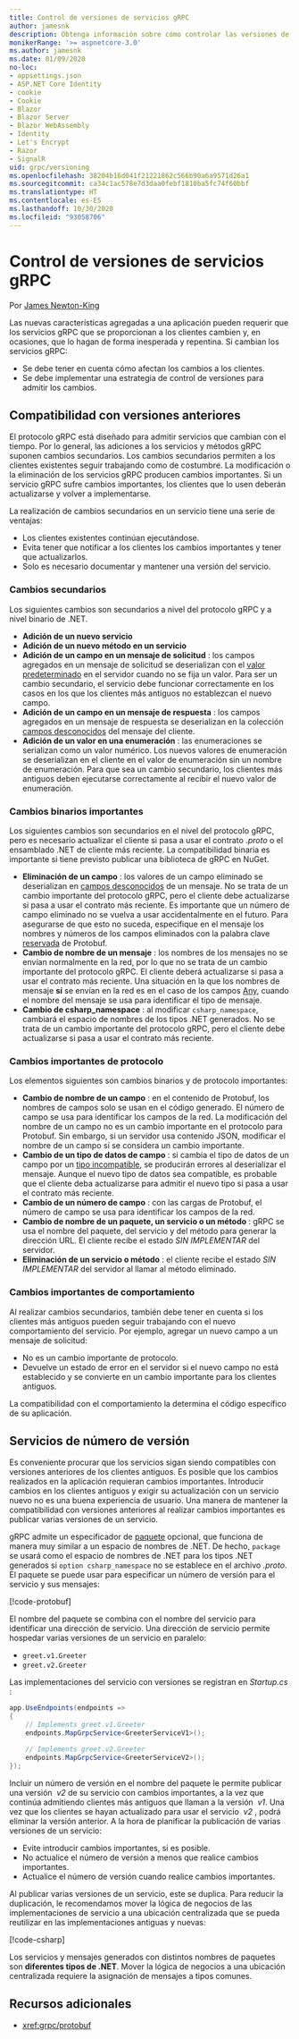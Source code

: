 ```yaml
---
title: Control de versiones de servicios gRPC
author: jamesnk
description: Obtenga información sobre cómo controlar las versiones de servicios gRPC.
monikerRange: '>= aspnetcore-3.0'
ms.author: jamesnk
ms.date: 01/09/2020
no-loc:
- appsettings.json
- ASP.NET Core Identity
- cookie
- Cookie
- Blazor
- Blazor Server
- Blazor WebAssembly
- Identity
- Let's Encrypt
- Razor
- SignalR
uid: grpc/versioning
ms.openlocfilehash: 38204b16d041f21221862c566b90a6a9571d26a1
ms.sourcegitcommit: ca34c1ac578e7d3daa0febf1810ba5fc74f60bbf
ms.translationtype: HT
ms.contentlocale: es-ES
ms.lasthandoff: 10/30/2020
ms.locfileid: "93058706"
---
```

# <a name="versioning-grpc-services"></a>Control de versiones de servicios gRPC

Por [James Newton-King](https://twitter.com/jamesnk)

Las nuevas características agregadas a una aplicación pueden requerir que los servicios gRPC que se proporcionan a los clientes cambien y, en ocasiones, que lo hagan de forma inesperada y repentina. Si cambian los servicios gRPC:

* Se debe tener en cuenta cómo afectan los cambios a los clientes.
* Se debe implementar una estrategia de control de versiones para admitir los cambios.

## <a name="backwards-compatibility"></a>Compatibilidad con versiones anteriores

El protocolo gRPC está diseñado para admitir servicios que cambian con el tiempo. Por lo general, las adiciones a los servicios y métodos gRPC suponen cambios secundarios. Los cambios secundarios permiten a los clientes existentes seguir trabajando como de costumbre. La modificación o la eliminación de los servicios gRPC producen cambios importantes. Si un servicio gRPC sufre cambios importantes, los clientes que lo usen deberán actualizarse y volver a implementarse.

La realización de cambios secundarios en un servicio tiene una serie de ventajas:

* Los clientes existentes continúan ejecutándose.
* Evita tener que notificar a los clientes los cambios importantes y tener que actualizarlos.
* Solo es necesario documentar y mantener una versión del servicio.

### <a name="non-breaking-changes"></a>Cambios secundarios

Los siguientes cambios son secundarios a nivel del protocolo gRPC y a nivel binario de .NET.

* **Adición de un nuevo servicio**
* **Adición de un nuevo método en un servicio**
* **Adición de un campo en un mensaje de solicitud** : los campos agregados en un mensaje de solicitud se deserializan con el [valor predeterminado](https://developers.google.com/protocol-buffers/docs/proto3#default) en el servidor cuando no se fija un valor. Para ser un cambio secundario, el servicio debe funcionar correctamente en los casos en los que los clientes más antiguos no establezcan el nuevo campo.
* **Adición de un campo en un mensaje de respuesta** : los campos agregados en un mensaje de respuesta se deserializan en la colección [campos desconocidos](https://developers.google.com/protocol-buffers/docs/proto3#unknowns) del mensaje del cliente.
* **Adición de un valor en una enumeración** : las enumeraciones se serializan como un valor numérico. Los nuevos valores de enumeración se deserializan en el cliente en el valor de enumeración sin un nombre de enumeración. Para que sea un cambio secundario, los clientes más antiguos deben ejecutarse correctamente al recibir el nuevo valor de enumeración.

### <a name="binary-breaking-changes"></a>Cambios binarios importantes

Los siguientes cambios son secundarios en el nivel del protocolo gRPC, pero es necesario actualizar el cliente si pasa a usar el contrato *.proto* o el ensamblado .NET de cliente más reciente. La compatibilidad binaria es importante si tiene previsto publicar una biblioteca de gRPC en NuGet.

* **Eliminación de un campo** : los valores de un campo eliminado se deserializan en [campos desconocidos](https://developers.google.com/protocol-buffers/docs/proto3#unknowns) de un mensaje. No se trata de un cambio importante del protocolo gRPC, pero el cliente debe actualizarse si pasa a usar el contrato más reciente. Es importante que un número de campo eliminado no se vuelva a usar accidentalmente en el futuro. Para asegurarse de que esto no suceda, especifique en el mensaje los nombres y números de los campos eliminados con la palabra clave [reservada](https://developers.google.com/protocol-buffers/docs/proto3#reserved) de Protobuf.
* **Cambio de nombre de un mensaje** : los nombres de los mensajes no se envían normalmente en la red, por lo que no se trata de un cambio importante del protocolo gRPC. El cliente deberá actualizarse si pasa a usar el contrato más reciente. Una situación en la que los nombres de mensaje **sí** se envían en la red es en el caso de los campos [Any](https://developers.google.com/protocol-buffers/docs/proto3#any), cuando el nombre del mensaje se usa para identificar el tipo de mensaje.
* **Cambio de csharp_namespace** : al modificar `csharp_namespace`, cambiará el espacio de nombres de los tipos .NET generados. No se trata de un cambio importante del protocolo gRPC, pero el cliente debe actualizarse si pasa a usar el contrato más reciente.

### <a name="protocol-breaking-changes"></a>Cambios importantes de protocolo

Los elementos siguientes son cambios binarios y de protocolo importantes:

* **Cambio de nombre de un campo** : en el contenido de Protobuf, los nombres de campos solo se usan en el código generado. El número de campo se usa para identificar los campos de la red. La modificación del nombre de un campo no es un cambio importante en el protocolo para Protobuf. Sin embargo, si un servidor usa contenido JSON, modificar el nombre de un campo sí se considera un cambio importante.
* **Cambio de un tipo de datos de campo** : si cambia el tipo de datos de un campo por un [tipo incompatible](https://developers.google.com/protocol-buffers/docs/proto3#updating), se producirán errores al deserializar el mensaje. Aunque el nuevo tipo de datos sea compatible, es probable que el cliente deba actualizarse para admitir el nuevo tipo si pasa a usar el contrato más reciente.
* **Cambio de un número de campo** : con las cargas de Protobuf, el número de campo se usa para identificar los campos de la red.
* **Cambio de nombre de un paquete, un servicio o un método** : gRPC se usa el nombre del paquete, del servicio y del método para generar la dirección URL. El cliente recibe el estado *SIN IMPLEMENTAR* del servidor.
* **Eliminación de un servicio o método** : el cliente recibe el estado *SIN IMPLEMENTAR* del servidor al llamar al método eliminado.

### <a name="behavior-breaking-changes"></a>Cambios importantes de comportamiento

Al realizar cambios secundarios, también debe tener en cuenta si los clientes más antiguos pueden seguir trabajando con el nuevo comportamiento del servicio. Por ejemplo, agregar un nuevo campo a un mensaje de solicitud:

* No es un cambio importante de protocolo.
* Devuelve un estado de error en el servidor si el nuevo campo no está establecido y se convierte en un cambio importante para los clientes antiguos.

La compatibilidad con el comportamiento la determina el código específico de su aplicación.

## <a name="version-number-services"></a>Servicios de número de versión

Es conveniente procurar que los servicios sigan siendo compatibles con versiones anteriores de los clientes antiguos. Es posible que los cambios realizados en la aplicación requieran cambios importantes. Introducir cambios en los clientes antiguos y exigir su actualización con un servicio nuevo no es una buena experiencia de usuario. Una manera de mantener la compatibilidad con versiones anteriores al realizar cambios importantes es publicar varias versiones de un servicio.

gRPC admite un especificador de [paquete](https://developers.google.com/protocol-buffers/docs/proto3#packages) opcional, que funciona de manera muy similar a un espacio de nombres de .NET. De hecho, `package` se usará como el espacio de nombres de .NET para los tipos .NET generados si `option csharp_namespace` no se establece en el archivo *.proto*. El paquete se puede usar para especificar un número de versión para el servicio y sus mensajes:

[!code-protobuf[](versioning/sample/greet.v1.proto?highlight=3)]

El nombre del paquete se combina con el nombre del servicio para identificar una dirección de servicio. Una dirección de servicio permite hospedar varias versiones de un servicio en paralelo:

* `greet.v1.Greeter`
* `greet.v2.Greeter`

Las implementaciones del servicio con versiones se registran en *Startup.cs* :

```csharp
app.UseEndpoints(endpoints =>
{
    // Implements greet.v1.Greeter
    endpoints.MapGrpcService<GreeterServiceV1>();

    // Implements greet.v2.Greeter
    endpoints.MapGrpcService<GreeterServiceV2>();
});
```

Incluir un número de versión en el nombre del paquete le permite publicar una versión  *v2* de su servicio con cambios importantes, a la vez que continúa admitiendo clientes más antiguos que llaman a la versión  *v1*. Una vez que los clientes se hayan actualizado para usar el servicio  *v2* , podrá eliminar la versión anterior. A la hora de planificar la publicación de varias versiones de un servicio:

* Evite introducir cambios importantes, si es posible.
* No actualice el número de versión a menos que realice cambios importantes.
* Actualice el número de versión cuando realice cambios importantes.

Al publicar varias versiones de un servicio, este se duplica. Para reducir la duplicación, le recomendamos mover la lógica de negocios de las implementaciones de servicio a una ubicación centralizada que se pueda reutilizar en las implementaciones antiguas y nuevas:

[!code-csharp[](versioning/sample/GreeterServiceV1.cs?highlight=10,19)]

Los servicios y mensajes generados con distintos nombres de paquetes son **diferentes tipos de .NET**. Mover la lógica de negocios a una ubicación centralizada requiere la asignación de mensajes a tipos comunes.

## <a name="additional-resources"></a>Recursos adicionales

* <xref:grpc/protobuf>
